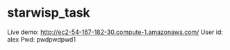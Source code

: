 # starwisp_task
Live demo: http://ec2-54-167-182-30.compute-1.amazonaws.com/
User id: alex
Pwd: pwdpwdpwd1
